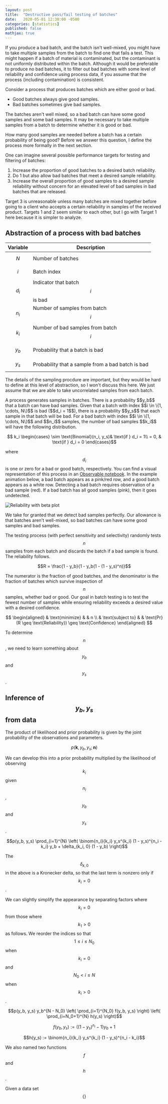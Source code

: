 ```yaml
---
layout: post
title:  "Destructive pass/fail testing of batches"
date:   2020-05-01 12:30:00 -0500
categories: [statistics]
published: false
mathjax: true
---
```


If you produce a bad batch, and the batch isn't well-mixed, you might have to take multiple samples from the batch to find one that fails a test. This might happen if a batch of material is contaminated, but the contaminant is not uniformly distributed within the batch. Although it would be preferable to produce no bad batches, it to filter out bad batches with some level of reliability and confidence using process data, if you assume that the process (including contamination) is consistent.

Consider a process that produces batches which are either good or bad.

- Good batches always give good samples.
- Bad batches sometimes give bad samples.

The batches aren't well mixed, so a bad batch can have some good samples and some bad samples. It may be necessary to take multiple samples from a batch to determine whether it is good or bad.

How many good samples are needed before a batch has a certain probability of being good? Before we answer this question, I define the process more formally in the next section.

<aside class="aside-center"><p>One can imagine several possible performance targets for testing and filtering of batches:</p>

<ol>
<li>Increase the proportion of good batches to a desired batch reliability.</li>
<li>Do 1 but also allow bad batches that meet a desired sample reliability.</li>
<li>Increase the overall proportion of good samples to a desired sample reliability without concern for an elevated level of bad samples in bad batches that are released.</li>
</ol>

<p>Target 3 is unreasonable unless many batches are mixed together before going to a client who accepts a certain reliability in samples of the received product. Targets 1 and 2 seem similar to each other, but I go with Target 1 here because it is simpler to analyze.</p></aside>

## Abstraction of a process with bad batches

|Variable|Description|
|----|----|
| $$N$$ |  Number of batches |
| $$i$$ |  Batch index |
| $$d_i$$ |  Indicator that batch $$i$$ is bad |
| $$n_i$$ |  Number of samples from batch $$i$$ |
| $$k_i$$ |  Number of bad samples from batch $$i$$ |
| $$y_b$$ |  Probability that a batch is bad |
| $$y_s$$ |  Probability that a sample from a bad batch is bad |

<aside><p>The details of the sampling procdure are important, but they would be hard to define at this level of abstraction, so I won't discuss this here. We just assume that we are able to take uncorrelated samples from each batch.</p></aside>
A process generates samples in batches. There is a probability $$y_b$$ that a batch can have bad samples. Given that a batch with index $$i \in \{1, \cdots, N\}$$ is bad ($$d_i = 1$$), there is a probability $$y_s$$ that each sample in that batch will be bad. For a bad batch with index $$i \in \{1, \cdots, N\}$$ and $$n_i$$ samples, the number of bad samples $$k_i$$ will have the following distribution.

$$    k_i
\begin{cases}
    \sim \text{Binomial}(n_i, y_s)& \text{if } d_i = 1\\
    = 0,              & \text{if } d_i = 0
\end{cases}$$

where $$d_i$$ is one or zero for a bad or good batch, respectively. You can find a visual representation of this process in an [Observable notebook](https://observablehq.com/@khuston/destructive-pass-fail-testing-of-batches). In the example animation below, a bad batch appears as a pink/red row, and a good batch appears as a white row. Detecting a bad batch requires observation of a bad sample (red). If a bad batch has all good samples (pink), then it goes undetected.

![Reliability with beta plot](/assets/images/batch_testing_animation.gif)

<aside><p>We take for granted that we detect bad samples perfectly. Our allowance is that batches aren't well-mixed, so bad batches can have some good samples and bad samples.</p></aside>

The testing process (with perfect sensitivity and selectivity) randomly tests $$n$$ samples from each batch and discards the batch if a bad sample is found. The reliability follows.

$$R = \frac{1 - y_b}{1 - y_b(1 - (1 - y_s)^n)}$$

The numerator is the fraction of good batches, and the denominator is the fraction of batches which survive inspection of $$n$$ samples, whether bad or good. Our goal in batch testing is to test the fewest number of samples while ensuring reliability exceeds a desired value with a desired confidence.

$$
\begin{aligned}
& \text{minimize}
& & n \\
& \text{subject to}
& & \text{Pr}(R \geq \text{Reliability}) \geq \text{Confidence}
\end{aligned}
$$

To determine $$n$$, we need to learn something about $$y_b$$ and $$y_s$$.

## Inference of $$y_b, y_s$$ from data
The product of likelihood and prior probability is given by the joint probability of the observations and parameters.

$$p(\boldsymbol{k}, y_b, y_s; \boldsymbol{n})$$

We can develop this into a prior probability multiplied by the likelihood of observing $$k_i$$ given $$n_i$$, $$y_b$$ and $$y_s$$. 

$$p(y_b, y_s) \prod_{i=1}^{N} \left( \binom{n_i}{k_i} y_s^{k_i} (1 - y_s)^{n_i - k_i} y_b + \delta_{k_i, 0} (1 - y_b) \right)$$

The $$\delta_{k,0}$$ in the above is a Kronecker delta, so that the last term is nonzero only if $$k_i = 0$$.

We can slightly simplify the appearance by separating factors where $$k_i = 0$$ from those where $$k_1 > 0$$ as follows. We reorder the indices so that $$1 \leq i \leq N_0$$ when $$k_i = 0$$ and $$N_0 < i \leq N$$ when $$k_i > 0$$.

$$p(y_b, y_s) y_b^{N - N_0} \left( \prod_{i=1}^{N_0} f(y_b, y_s) \right) \left( \prod_{i=N_0+1}^{N} h(y_s) \right)$$

$$f(y_b, y_s) := \left((1 - y_s)^{n_i} - 1\right)y_b + 1$$

$$h(y_s) := \binom{n_i}{k_i} y_s^{k_i} (1 - y_s)^{n_i - k_i}$$

We also named two functions $$f$$ and $$h$$.

Given a data set $$\{  \}$$